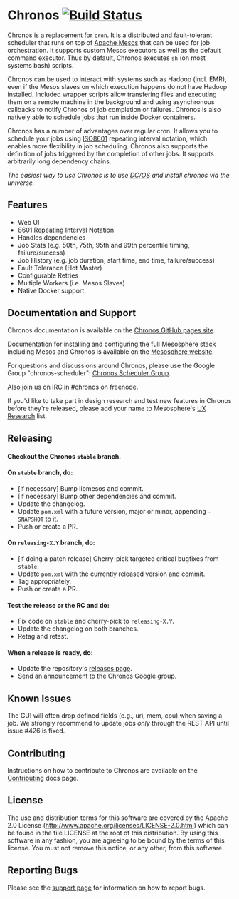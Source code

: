 # Chronos [![Build Status](https://travis-ci.org/mesos/chronos.svg?branch=master)](https://travis-ci.org/mesos/chronos)
Chronos is a replacement for `cron`. It is a distributed and fault-tolerant scheduler that runs on top of [Apache Mesos][mesos] that can be used for job orchestration.  It supports custom Mesos executors as well
as the default command executor. Thus by default, Chronos executes `sh`
(on most systems bash) scripts.

Chronos can be used to interact with systems such as Hadoop (incl. EMR), even if the Mesos slaves on which execution happens do not have Hadoop installed. Included wrapper scripts allow transfering files and executing them on a remote machine in the background and using asynchronous callbacks to notify Chronos of job completion or failures. Chronos is also natively able to schedule jobs that run inside Docker containers.

Chronos has a number of advantages over regular cron.
It allows you to schedule your jobs using [ISO8601][ISO8601] repeating interval notation, which enables more flexibility in job scheduling. Chronos also supports the definition of jobs triggered by the completion of other jobs. It supports arbitrarily long dependency chains.

*The easiest way to use Chronos is to use [DC/OS](https://dcos.io/get-started/) and install chronos via the universe.*


## Features

* Web UI
* 8601 Repeating Interval Notation
* Handles dependencies
* Job Stats (e.g. 50th, 75th, 95th and 99th percentile timing, failure/success)
* Job History (e.g. job duration, start time, end time, failure/success)
* Fault Tolerance (Hot Master)
* Configurable Retries
* Multiple Workers (i.e. Mesos Slaves)
* Native Docker support

## Documentation and Support

Chronos documentation is available on the [Chronos GitHub pages site](https://mesos.github.io/chronos/).

Documentation for installing and configuring the full Mesosphere stack including Mesos and Chronos is available on the [Mesosphere website](https://docs.mesosphere.com).

For questions and discussions around Chronos, please use the Google Group "chronos-scheduler":
[Chronos Scheduler Group](https://groups.google.com/forum/#!forum/chronos-scheduler).

Also join us on IRC in #chronos on freenode.

If you'd like to take part in design research and test new features in Chronos before they're released, please add your name to Mesosphere's [UX Research](http://uxresearch.mesosphere.com) list.

## Releasing

#### Checkout the Chronos `stable` branch.

#### On `stable` branch, do:
* [if necessary] Bump libmesos and commit.
* [if necessary] Bump other dependencies and commit.
* Update the changelog.
* Update `pom.xml` with a future version, major or minor, appending `-SNAPSHOT` to it.
* Push or create a PR.

#### On `releasing-X.Y` branch, do:
* [if doing a patch release] Cherry-pick targeted critical bugfixes from `stable`.
* Update `pom.xml` with the currently released version and commit.
* Tag appropriately.
* Push or create a PR.

#### Test the release or the RC and do:
* Fix code on `stable` and cherry-pick to `releasing-X.Y`.
* Update the changelog on both branches.
* Retag and retest.

#### When a release is ready, do:
* Update the repository's [releases page](https://github.com/mesos/chronos/releases).
* Send an announcement to the Chronos Google group.

## Known Issues

The GUI will often drop defined fields (e.g., uri, mem, cpu) when saving a job. We strongly recommend to update jobs *only* through the REST API until issue #426 is fixed.

## Contributing

Instructions on how to contribute to Chronos are available on the [Contributing](http://mesos.github.io/chronos/docs/contributing.html) docs page.

## License

The use and distribution terms for this software are covered by the
Apache 2.0 License (http://www.apache.org/licenses/LICENSE-2.0.html)
which can be found in the file LICENSE at the root of this distribution.
By using this software in any fashion, you are agreeing to be bound by
the terms of this license.
You must not remove this notice, or any other, from this software.

## Reporting Bugs

Please see the [support page](http://mesos.github.io/chronos/support.html) for information on how to report bugs.

[ISO8601]: http://en.wikipedia.org/wiki/ISO_8601 "ISO8601 Standard"
[mesos]: https://mesos.apache.org/ "Apache Mesos"
